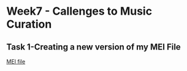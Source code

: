 # Week7 - Callenges to Music Curation
## Task 1-Creating a new version of my MEI File
[MEI file](../../data/Blank_Space_Taylor_Swift_Week7.mei)
